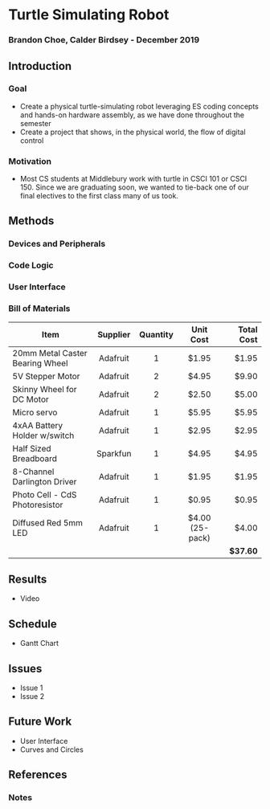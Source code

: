 # Turtle Simulating Robot 
### Brandon Choe, Calder Birdsey - December 2019 
## Introduction 
### Goal
- Create a physical turtle-simulating robot leveraging ES coding concepts and hands-on hardware assembly, as we have done throughout the semester
- Create a project that shows, in the physical world, the flow of digital control

### Motivation 
- Most CS students at Middlebury work with turtle in CSCI 101 or CSCI 150. Since we are graduating soon, we wanted to tie-back one of our final electives to the first class many of us took.

## Methods 
### Devices and Peripherals 
### Code Logic 
### User Interface
### Bill of Materials 
| Item          |Supplier       | Quantity | Unit Cost  | Total Cost |
| ------------- |:-------------:| :-------:| :---------:| ----------:|
| 20mm Metal Caster Bearing Wheel| Adafruit | 1 | $1.95  | $1.95 |
| 5V Stepper Motor |Adafruit | 2 | $4.95 | $9.90 |
| Skinny Wheel for DC Motor | Adafruit | 2 | $2.50 | $5.00 |
| Micro servo | Adafruit | 1 | $5.95 | $5.95 |
| 4xAA Battery Holder w/switch | Adafruit | 1 | $2.95 | $2.95 |
| Half Sized Breadboard | Sparkfun | 1 | $4.95 | $4.95 |
| 8-Channel Darlington Driver | Adafruit | 1 | $1.95 | $1.95 |
| Photo Cell - CdS Photoresistor | Adafruit | 1 | $0.95 | $0.95 |
| Diffused Red 5mm LED | Adafruit | 1 | $4.00 (25-pack) | $4.00 |
||||| **$37.60** |

## Results 
- Video

## Schedule 
- Gantt Chart 

## Issues 
- Issue 1
- Issue 2

## Future Work 
- User Interface 
- Curves and Circles 

## References 

### Notes 
